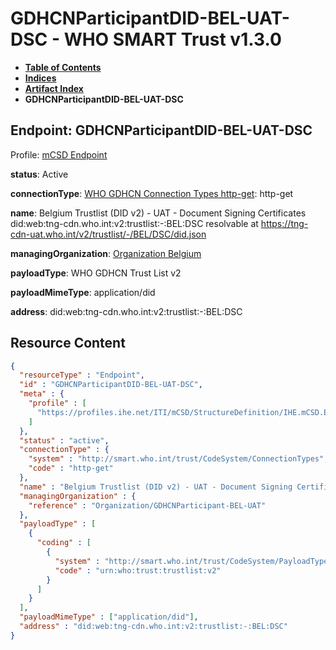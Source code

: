 # GDHCNParticipantDID-BEL-UAT-DSC - WHO SMART Trust v1.3.0

* [**Table of Contents**](toc.md)
* [**Indices**](indices.md)
* [**Artifact Index**](artifacts.md)
* **GDHCNParticipantDID-BEL-UAT-DSC**

## Endpoint: GDHCNParticipantDID-BEL-UAT-DSC

Profile: [mCSD Endpoint](https://profiles.ihe.net/ITI/mCSD/4.0.0/StructureDefinition-IHE.mCSD.Endpoint.html)

**status**: Active

**connectionType**: [WHO GDHCN Connection Types http-get](CodeSystem-ConnectionTypes.md#ConnectionTypes-http-get): http-get

**name**: Belgium Trustlist (DID v2) - UAT - Document Signing Certificates did:web:tng-cdn.who.int:v2:trustlist:-:BEL:DSC resolvable at https://tng-cdn-uat.who.int/v2/trustlist/-/BEL/DSC/did.json

**managingOrganization**: [Organization Belgium](Organization-GDHCNParticipant-BEL-UAT.md)

**payloadType**: WHO GDHCN Trust List v2

**payloadMimeType**: application/did

**address**: did:web:tng-cdn.who.int:v2:trustlist:-:BEL:DSC



## Resource Content

```json
{
  "resourceType" : "Endpoint",
  "id" : "GDHCNParticipantDID-BEL-UAT-DSC",
  "meta" : {
    "profile" : [
      "https://profiles.ihe.net/ITI/mCSD/StructureDefinition/IHE.mCSD.Endpoint"
    ]
  },
  "status" : "active",
  "connectionType" : {
    "system" : "http://smart.who.int/trust/CodeSystem/ConnectionTypes",
    "code" : "http-get"
  },
  "name" : "Belgium Trustlist (DID v2) - UAT - Document Signing Certificates\ndid:web:tng-cdn.who.int:v2:trustlist:-:BEL:DSC\nresolvable at https://tng-cdn-uat.who.int/v2/trustlist/-/BEL/DSC/did.json",
  "managingOrganization" : {
    "reference" : "Organization/GDHCNParticipant-BEL-UAT"
  },
  "payloadType" : [
    {
      "coding" : [
        {
          "system" : "http://smart.who.int/trust/CodeSystem/PayloadTypes",
          "code" : "urn:who:trust:trustlist:v2"
        }
      ]
    }
  ],
  "payloadMimeType" : ["application/did"],
  "address" : "did:web:tng-cdn.who.int:v2:trustlist:-:BEL:DSC"
}

```
